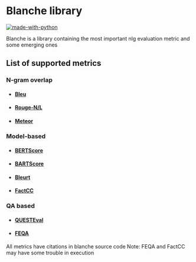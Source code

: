 # Blanche library
[![made-with-python](https://img.shields.io/badge/Made%20with-Python-red.svg)](#python)

Blanche is a library containing the most important nlg evaluation metric and some emerging ones

## List of supported metrics
### N-gram overlap
* #### [Bleu](https://github.com/neural-dialogue-metrics/BLEU)
* #### [Rouge-N/L](https://github.com/google-research/google-research/tree/master/rouge)
* #### [Meteor](https://www.kite.com/python/docs/nltk.meteor)
### Model-based
* #### [BERTScore](https://github.com/Tiiiger/bert_score)
* #### [BARTScore](https://github.com/neulab/BARTScore)
* #### [Bleurt](https://github.com/google-research/bleurt)
* #### [FactCC](https://github.com/salesforce/factCC)
### QA based
* #### [QUESTEval](https://github.com/ThomasScialom/QuestEval)
* #### [FEQA](https://github.com/edmondscommerce/feqa)

All metrics have citations in blanche source code
Note: FEQA and FactCC may have some trouble in execution
